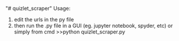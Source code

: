 "# quizlet_scraper" 
Usage: 
1) edit the urls in the py file
2) then run the .py file in a GUI (eg. jupyter notebook, spyder, etc) or 
simply from cmd >>python quizlet_scraper.py